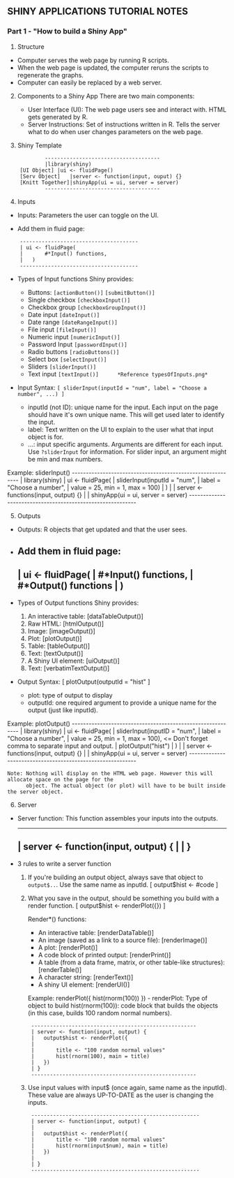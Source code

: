 ## SHINY APPLICATIONS TUTORIAL NOTES
### Part 1 - "How to build a Shiny App"

1) Structure

* Computer serves the web page by running R scripts.
* When the web page is updated, the computer reruns the scripts to regenerate the graphs.
* Computer can easily be replaced by a web server.



2) Components to a Shiny App
 There are two main components:
	* User Interface (UI): The web page users see and interact with. HTML gets generated by R.
	* Server Instructions: Set of instructions written in R. Tells the server what to do when user changes parameters
				on the web page.



3) Shiny Template
```
			-------------------------------------
			|library(shiny)
	[UI Object]	|ui <- fluidPage()
	[Serv Object]	|server <- function(input, ouput) {}
	[Knitt Together]|shinyApp(ui = ui, server = server)
			-------------------------------------
```


4) Inputs
- Inputs: Parameters the user can toggle on the UI.

- Add them in fluid page:
```
	--------------------------------------
	| ui <- fluidPage(
	|		#*Input() functions,
	|	)
	--------------------------------------
```

- Types of Input functions Shiny provides:
	- Buttons:
		`[actionButton()]`
		`[submitButton()]`
	- Single checkbox
		`[checkboxInput()]`
	- Checkbox group
		`[checkboxGroupInput()]`
	- Date input
		`[dateInput()]`
	- Date range
		`[dateRangeInput()]`
	- File input
		`[fileInput()]`
	- Numeric input
		`[numericInput()]`
	- Password Input
		`[passwordInput()]`
	- Radio buttons
		`[radioButtons()]`
	- Select box
		`[selectInput()]`
	- Sliders
		`[sliderInput()]`
	- Text input
		`[textInput()]		*Reference typesOfInputs.png*`

- Input Syntax:
	`[ sliderInput(inputId = "num", label = "Choose a number", ...) ]`
	
	- inputId (not ID): unique name for the input. Each input on the page should have it's own unique name.
			    This will get used later to identify the input.
	- label: Text written on the UI to explain to the user what that input object is for.
	- ...: input specific arguments. Arguments are different for each input. Use `?sliderInput` for information.
	       For slider input, an argument might be min and max numbers.

Example: sliderInput()
	-----------------------------------------------------------	
	| library(shiny)
	| ui <- fluidPage(
	|		sliderInput(inputId = "num",
	|			label = "Choose a number",
	|			value = 25, min = 1, max = 100)
	|	)
	|
	| server <- functions(input, output) {}
	|
	| shinyApp(ui = ui, server = server)
	-----------------------------------------------------------


5) Outputs
- Outputs: R objects that get updated and that the user sees.

- Add them in fluid page:
	--------------------------------------
	| ui <- fluidPage(
	|		#*Input() functions,
	|		#*Output() functions
	|	)
	--------------------------------------

- Types of Output functions Shiny provides:
	1. An interactive table:
		[dataTableOutput()]
	2. Raw HTML:
		[htmlOutput()]
	3. Image:
		[imageOutput()]
	4. Plot:
		[plotOutput()]
	5. Table:
		[tableOutput()]
	6. Text:
		[textOutput()]
	7. A Shiny UI element:
		[uiOutput()]
	8. Text:
		[verbatimTextOutput()]
	
- Output Syntax:
	[ plotOutput(outputId = "hist" ]

	- plot: type of output to display
	- outputId: one required argument to provide a unique name for the output (just like inputId).

Example: plotOutput()
	-----------------------------------------------------------	
	| library(shiny)
	| ui <- fluidPage(
	|		sliderInput(inputID = "num",
	|			label = "Choose a number",
	|			value = 25, min = 1, max = 100),	<= Don't forget comma to separate input and output.
	|		plotOutput("hist")
	|	)
	|
	| server <- functions(input, output) {}
	|
	| shinyApp(ui = ui, server = server)
	-----------------------------------------------------------

	Note: Nothing will display on the HTML web page. However this will allocate space on the page for the
	      object. The actual object (or plot) will have to be built inside the server object.



6) Server
- Server function: This function assembles your inputs into the outputs.

	--------------------------------------
	| server <- function(input, output) {
	|
	| }
	--------------------------------------

- 3 rules to write a server function
	1. If you're building an output object, always save that object to `output$..`. Use the same name as inputId.
		[ output$hist <- #code ]
	2. What you save in the output, should be something you build with a render function.
		[ output$hist <- renderPlot({}) ]

		Render*() functions:
		- An interactive table:
			[renderDataTable()]
		- An image (saved as a link to a source file):
			[renderImage()]
		- A plot:
			[renderPlot()]
		- A code block of printed output:
			[renderPrint()]
		- A table (from a data frame, matrix, or other table-like structures):
			[renderTable()]
		- A character string:
			[renderText()]
		- A shiny UI element:
			[renderUI()]

		Example: renderPlot({ hist(rnorm(100)) }) - 
				renderPlot: Type of object to build
				hist(rnorm(100)): code block that builds the objects (in this case, builds 100 random normal numbers).

			-----------------------------------------------------
			| server <- function(input, output) {
			|	output$hist <- renderPlot({
			|		
			|		title <- "100 random normal values"
			|		hist(rnorm(100), main = title)
			|	})
			| }
			-----------------------------------------------------

	3. Use input values with input$ (once again, same name as the inputId). These value are always UP-TO-DATE as the user is changing
	   the inputs.

			------------------------------------------------------
			| server <- function(input, output) {
			|
			|	output$hist <- renderPlot({
			|		title <- "100 random normal values"
			|		hist(rnorm(input$num), main = title)
			|	})
			|
			| }
			------------------------------------------------------
